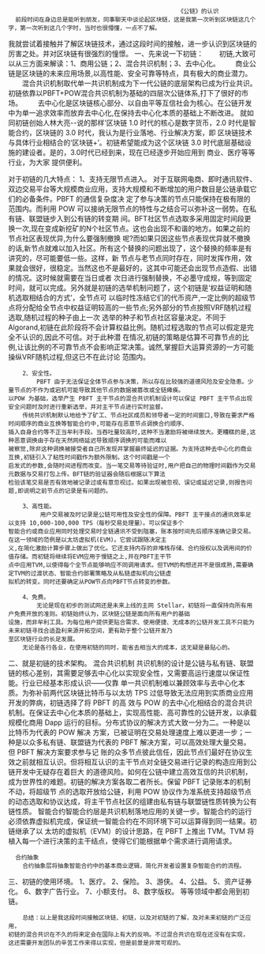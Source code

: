 
                                                    《公链》的认识
      前段时间在身边总是能听到朋友，同事聊天中谈论起区块链，这是我第一次听到区块链这几个字，第一次听到这几个字时，当时也很懵懂，一点不了解。
  我就尝试着接触并了解区块链技术，通过这段时间的接触，进一步认识到区块链的厉害之处。并对区块链有很强烈的憧憬。
一、先来说一下初链：
　　初链,大致可以从三方面来解读：1、商用公链；2、混合共识机制；3、去中心化。
　　商业公链是区块链的未来应用场景,以高性能、安全可靠等特点，具有极大的商业潜力。
　　混合共识机制取代单一共识机制成为下一代公链的底层架构已成为行业共识。初链依靠以PBFT+POW混合共识机制为基础的四层次公链体系,打下了很好的市场。
　　去中心化是区块链核心部分、以自由平等互信社会为核心。在公链开发中为单一追求效率而放弃去中心化,在保持去中心化本质的基础上不断改进。
就如同初链创始人林大亮--说的那样'区块链 1.0 时代的核心是数字货币，2.0 时代是智能合约，区块链的 3.0 时代，我认为是行业落地、行业解决方案，即
区块链技术与具体行业相结合的‘区块链+’。初链希望能成为这个区块链 3.0 时代底层基础设施的建设者。是的，3.0时代已经到来，现在已经逐步开始应用到
商业、医疗等等行业，为大家 提供便利。
	
对于初链的几大特点：
		1、支持无限节点进入。
		    对于互联网电商、即时通讯软件、双边交易平台等大规模商业应用，支持大规模和不断增加的用户数目是公链承载它们的必备条件。PBFT 的通信复杂度决
		定了参与决策的节点只能保持在极有限的范围内。而利用 POW 可以接纳无限节点的特性与之结合可以弥补这一弱势。在私有链、联盟链步入到公有链的转变期
    间。BFT社区节点选取多采用固定时间段更换一次,现在变成新挖矿的N个社区节点。这也会出现不和谐的地方。如果之前的节点社区表现优异,为什么要强制撤换
    呢?而如果只因这些节点表现优异就不撤换的话,新节点就难以加入社区。所有这个替换的问题出现了，这个替换的频率是有讲究的，尽可能要低一些。这样，新
    节点与老节点同时存在，同时发挥作用，效果就会很好，很稳定。当然这也不是最好的，这其中可能还会出现节点造假、出错的情况。这时候就需要在当日或者
    次日进行强制替换，不必墨守成规，等到固定时间，就可以完成。另外就是初链的选举机制问题了，这个初链是‘权益证明和随机选取相结合的方式’，全节点可
    以临时性冻结它们的代币资产,一定比例的超级节点将分配给全节点中权益证明较高的一些节点;另外部分的节点按照VRF随机过程选取,随机过程的种子由上一次
    选举的种子和节点社区容量决定。不同于Algorand,初链在此阶段将不会计算权益比例。随机过程选取的节点可以假定是完全不认识的,因此不可信。对于此种潜
    在情况,初链的策略是估算不可靠节点的比例,让该比例的不可靠节点不会影响正常决策。诚然,掌握巨大运算资源的一方可能操纵VRF随机过程,但这已不在此讨论
    范围内。
		
		2、安全性。
		    PBFT 由于无法保证全体节点参与决策，所以存在比较强的道德风险及安全隐患。少量节点的不作为或宕机可能导致其他节点的数据被篡改或全链瘫痪。
    以POW 为基础，选举产生 PBFT 主干节点的混合共识机制设计可以保证 PBFT 主干节点出现安全问题时及时进行重新选举，并对主干节点进行实时监督。
		传统共识机制默认地给予了矿工、节点社区成员和领导者一定的时间窗口,导致在要求严格时间顺序的商业互换等智能合约中,可能存在恶意节点调换合约顺序、
    插入自身合约等不正当牟利手段。当吞吐量较高时,这种不当激励将被继续放大。更糟糕的是,这种恶意调换由于存在天然网络延迟导致顺序调换的可能而难以
    被察觉,除非这种调换被接受者自己所发现并掌握最终延迟的证据。为支持这种去中心化的商业互换,初链引入了粘性时间戳作为额外限制。这个时间戳是一个
    启发式的参数,会随时间进程而改变。当一笔交易等待验证时,用户把自己的物理时间戳作为交易元数据与交易打包上传。BFT链的验证器会随后根据以下算法
    检验该笔交易是否有效地被记录过或有意忽视过。如果出现被忽视、误记或延迟记录,则报告问题,即说明之前节点的记录是有问题的。
	
		3、高性能。
		     用户交易被及时记录是公链可用性及安全性的保障。PBFT 主干接点的通讯效率足以支持 10,000-100,000 TPS（每秒交易处理量）。可以保证多个
    智能合约或商业应用同时处理交易时全链通讯不受到阻塞，账本按时间先后顺序准确记录交易。在这一领域的范例是以太坊虚拟机(EVM)。它尝试跟随决定主
    义,在简化激励计算步骤上做出了优化。它还支持内存的非堆栈存储、合约授权以及调用间的价值存储。而初链将继续将EVM应用于慢链之上,并在PBFT主干节
    点中应用TVM,以使得每个全节点能够响应不同调用请求。但TVM的构想还并不是很成熟,需要确定TVM的过渡状态、智能合约部署策略及从私链虚拟机向公链虚
    拟机的转变。同时还要确定从POW节点向PBFT节点转变的参数。

		4、免费。
		    无论是现在初步的测试网还是未来上线的主网 Stellar，初链将一直保持向所有用户免费开放的准则。初链始终认为，区块链公链是面向所有用户的基础
    设施，而非牟利工具。为每位用户提供更贴合需求、使用便捷、无成本的公链开发工具不只能为未来初链寻找合适盈利来源开拓空间，更有助于整个公链开发乃
    至区块链行业的长足发展。
        无论是各行各业，在使用初链的同时，能省去相当大的成本，这无疑是最贴心的。
        
  二、就是初链的技术架构。
      混合共识机制
	    共识机制的设计是公链与私有链、联盟链的核心差别，其需要足够去中心化以实现安全性，又需要高运行速度以保证性能。行业已经基本形成认识——仅靠
	单一共识机制难以兼顾效率与去中心化本质。为弥补前两代区块链比特币与以太坊 TPS 过低导致无法应用到实质商业应用开发的弊病，初链选择了将 PBFT 的高
	效与 POW 的去中心化相结合的混合共识机制。在保证去中心化本质的基础上，实现高性能、高可靠性的公链开发，以承载规模化商用 Dapp 运行的目标。分布式协议的解决方式大致一分为二。一种是以比特币为代表的 POW 解决
	方案，已被证明在交易处理速度上难以更进一步；一种是以众多私有链、联盟链为代表的 PBFT 解决方案，可以高效处理大量交易。但 PBFT 解决方案要求参与记
	账的众多节点彼此信任，因此节点们最好在协议生效之前就相互认识。但将相互认识的主干节点对全链交易进行记录的构造应用到公链开发中无疑存在着巨大
	的道德风险。如何在公链中建立高效互信的共识机制，成为世界性的难题。初链的解决方案各取二者所长。保留 PBFT 记录账本的机制不动，将超级节
	点的选取开放给公链，利用 POW 协议作为准系统支持超级节点的动态选取和协议达成，将主干节点社区的组建由私有链与联盟链性质转换为公有链性质。
	智能合约智能合约层是共识机制落地应用的关键一步。智能合约的运行必须依靠虚拟机完成，保证统一智能合约在不同环境下可以运算得到同一结果。初链继承了以
	太坊的虚拟机（EVM）的设计思路，在 PBFT 上推出 TVM。TVM 将植入每一个进行决策的主干结点，使得它们能根据单个需求进行调用请求。
  
      合约抽象
	    合约抽象层将抽象智能合约中的基本商业逻辑，简化开发者设置复杂智能合约的流程。
三、初链的使用环境。
	1、医疗。
	2、保险。
	3、游侠。
	4、公益。
	5、资产证券化。
	6、数字广告行业。
	7、小额支付。
	8、数字版权。
	等等领域中都会用到初链。
	
	
	    总结：以上是我这段时间接触区块链、初链，以及对初链的了解，及对未来初链的广泛应用，
	初链的混合共识在不久的将来定会在国际上有大的反响。不过混合共识在现在还没有在实现，
	这还需要开发团队的辛苦工作来得以实现，但是前景是非常可观的。
	
